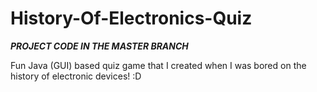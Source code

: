 # History-Of-Electronics-Quiz
***PROJECT CODE IN THE MASTER BRANCH***

Fun Java (GUI) based quiz game that I created when I was bored on the history of electronic devices! :D
